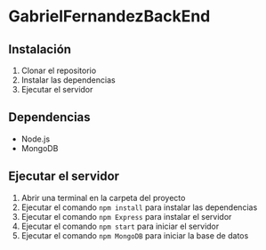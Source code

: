 # GabrielFernandezBackEnd

## Instalación

1. Clonar el repositorio
2. Instalar las dependencias
3. Ejecutar el servidor

## Dependencias

- Node.js
- MongoDB

## Ejecutar el servidor

1. Abrir una terminal en la carpeta del proyecto
2. Ejecutar el comando `npm install` para instalar las dependencias
3. Ejecutar el comando `npm Express` para instalar el servidor
4. Ejecutar el comando `npm start` para iniciar el servidor
5. Ejecutar el comando `npm MongoDB` para iniciar la base de datos